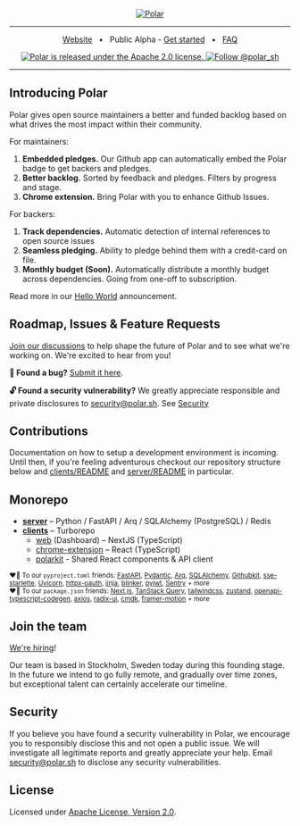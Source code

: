 <p align="center">
  <a href="https://polar.sh">
  <picture>
    <source media="(prefers-color-scheme: dark)" srcset="https://github.com/polarsource/polar/assets/281715/210a6895-c194-4dd0-a081-a37cb8a40fab">
    <source media="(prefers-color-scheme: light)" srcset="https://github.com/polarsource/polar/assets/281715/210a6895-c194-4dd0-a081-a37cb8a40fab">
    <img alt="Polar" src="https://github.com/polarsource/polar/assets/281715/210a6895-c194-4dd0-a081-a37cb8a40fab">
    </picture>
  </a>
</p>

<hr />
<div align="center">
  
<a href="https://polar.sh">Website</a>
<span>&nbsp;&nbsp;•&nbsp;&nbsp;</span>
<span>Public Alpha - <a href="https://polar.sh/login">Get started</a></span>
<span>&nbsp;&nbsp;•&nbsp;&nbsp;</span>
<a href="https://polar.sh/faq">FAQ</a>


<p align="center">
  <a href="https://github.com/polarsource/polar/blob/main/LICENSE">
    <img src="https://img.shields.io/badge/license-Apache%202.0-blue.svg" alt="Polar is released under the Apache 2.0 license." />
  </a>

  <a href="https://twitter.com/intent/follow?screen_name=polar_sh">
    <img src="https://img.shields.io/twitter/follow/polar_sh.svg?label=Follow%20@polar_sh" alt="Follow @polar_sh" />
  </a>
</p>
</div>
<hr />

## Introducing Polar

Polar gives open source maintainers a better and funded backlog based on what drives the most impact within their community.

For maintainers:
1. **Embedded pledges.** Our Github app can automatically embed the Polar badge to get backers and pledges.
2. **Better backlog.** Sorted by feedback and pledges. Filters by progress and stage.
3. **Chrome extension.** Bring Polar with you to enhance Github Issues.

For backers:
1. **Track dependencies.** Automatic detection of internal references to open source issues
2. **Seamless pledging.** Ability to pledge behind them with a credit-card on file.
3. **Monthly budget (Soon).** Automatically distribute a monthly budget across dependencies. Going from one-off to subscription. 

Read more in our [Hello World](https://github.com/orgs/polarsource/discussions/391) announcement.

## Roadmap, Issues & Feature Requests
[Join our discussions](https://github.com/orgs/polarsource/discussions) to help shape the future of Polar and to see what we're working on. We're excited to hear from you!

**🐛 Found a bug?** [Submit it here](https://github.com/polarsource/polar/issues).

**🔓 Found a security vulnerability?** We greatly appreciate responsible and private disclosures to security@polar.sh. See [Security](./README.md#Security)

## Contributions
Documentation on how to setup a development environment is incoming. Until then, if you're feeling adventurous checkout our repository structure below and [clients/README](./clients/README.md) and [server/README](./server/README.md) in particular.

## Monorepo
* **[server](./server/README.md)** – Python / FastAPI / Arq / SQLAlchemy (PostgreSQL) / Redis
* **[clients](./clients/README.md)** – Turborepo
  * [web](./clients/apps/web) (Dashboard) – NextJS (TypeScript)
  * [chrome-extension](./clients/apps/chrome-extension) – React (TypeScript)
  * [polarkit](./clients/packages/polarkit) - Shared React components & API client

<sub>♥️🙏 To our `pyproject.toml` friends: [FastAPI](https://github.com/tiangolo/fastapi), [Pydantic](https://github.com/pydantic/pydantic), [Arq](https://github.com/samuelcolvin/arq), [SQLAlchemy](https://github.com/sqlalchemy/sqlalchemy), [Githubkit](https://github.com/yanyongyu/githubkit), [sse-starlette](https://github.com/sysid/sse-starlette), [Uvicorn](https://github.com/encode/uvicorn), [httpx-oauth](https://github.com/frankie567/httpx-oauth), [jinja](https://github.com/pallets/jinja), [blinker](https://github.com/pallets-eco/blinker), [pyjwt](https://github.com/jpadilla/pyjwt), [Sentry](https://github.com/getsentry/sentry) + more</sub><br />
<sub>♥️🙏 To our `package.json` friends: [Next.js](https://github.com/vercel/next.js/), [TanStack Query](https://github.com/TanStack/query), [tailwindcss](https://github.com/tailwindlabs/tailwindcss), [zustand](https://github.com/pmndrs/zustand), [openapi-typescript-codegen](https://github.com/ferdikoomen/openapi-typescript-codegen), [axios](https://github.com/axios/axios), [radix-ui](https://github.com/radix-ui/primitives), [cmdk](https://github.com/pacocoursey/cmdk), [framer-motion](https://github.com/framer/motion) + more</sub>

## Join the team
[We're hiring](https://polar.sh/careers)!

Our team is based in Stockholm, Sweden today during this founding stage. In the future we intend to go fully remote, and gradually over time zones, but exceptional talent can certainly accelerate our timeline.

## Security
If you believe you have found a security vulnerability in Polar, we encourage you to responsibly disclose this and not open a public issue. We will investigate all legitimate reports and greatly appreciate your help. Email security@polar.sh to disclose any security vulnerabilities.

## License
Licensed under [Apache License, Version 2.0](https://www.apache.org/licenses/LICENSE-2.0).

